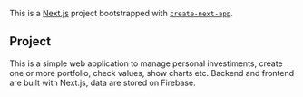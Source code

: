 This is a [Next.js](https://nextjs.org/) project bootstrapped with [`create-next-app`](https://github.com/vercel/next.js/tree/canary/packages/create-next-app).

## Project
This is a simple web application to manage personal investiments, create one or more portfolio, check values, show charts etc.
Backend and frontend are built with Next.js, data are stored on Firebase.

